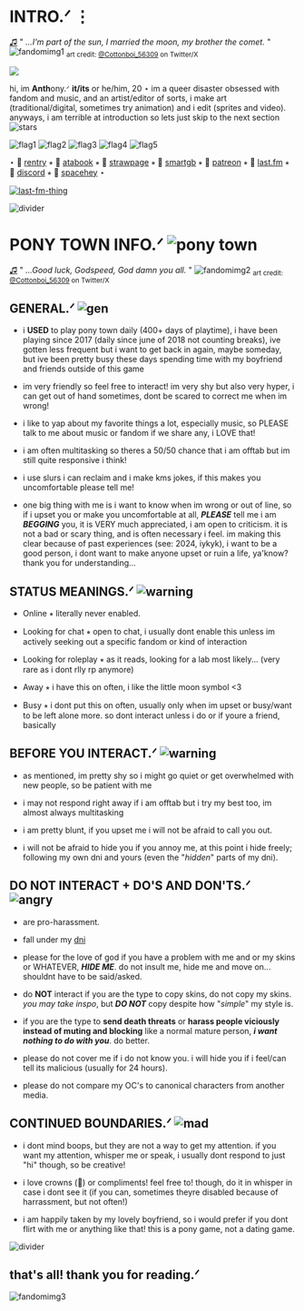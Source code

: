 # INTRO.ᐟ ⋮
[♫](https://www.youtube.com/watch?v=1EKeQr2TGpM) " *...I'm part of the sun, I married the moon, my brother the comet.* "
![fandomimg1](https://file.garden/ZNjY5-CbZ0o-GQoj/Ft9zkupaIAIWs7-mask.png)
<sub>art credit: [@Cottonboi_56309](https://twitter.com/Cottonboi_56309/status/1648163080596246528/) on Twitter/X</sub>

![](https://komarev.com/ghpvc/?username=anthonyscoffin&color=8ca1e0&style=plastic&label=People+expired.+(Views))

hi, im **Anth**ony.ᐟ **it/its** or he/him, 20 ⋆ im a queer disaster obsessed with fandom and music, and an artist/editor of sorts, i make art (traditional/digital, sometimes try animation) and i edit (sprites and video). anyways, i am terrible at introduction so lets just skip to the next section ![stars](https://file.garden/ZNjY5-CbZ0o-GQoj/edebad09.gif)

![flag1](https://file.garden/ZNjY5-CbZ0o-GQoj/transmasculine-7-stripes-20-px.png) ![flag2](https://file.garden/ZNjY5-CbZ0o-GQoj/non-binary-4-stripes-20-px.png) ![flag3](https://file.garden/ZNjY5-CbZ0o-GQoj/achillean20x20bcpostimagdiedilldoitMYSELF.png) ![flag4](https://file.garden/ZNjY5-CbZ0o-GQoj/biromantic-3-stripes-20-px.png) ![flag5](https://file.garden/ZNjY5-CbZ0o-GQoj/Unlabeled20x20bcpostimgdiedilldoitMYSELF.png) 

⋆ 🔗 [rentry](https://rentry.co/anthonyscoffin) ⭒ 🔗 [atabook](https://anthonyscoffin.atabook.org/) ⭒ 🔗 [strawpage](https://anthonyscoffin.straw.page/) ⭒ 🔗 [smartgb](http://users.smartgb.com/g/g.php?a=s&i=g19-01405-a7) ⭒ 🔗 [patreon](https://www.patreon.com/anthonyscoffin/about) ⭒ 🔗 [last.fm](https://www.last.fm/user/anthonyscoffin) ⭒ 🔗 [discord](https://discordid.netlify.app/?id=471151816688533535) ⭒ 🔗 [spacehey](https://spacehey.com/anthonyscoffin) ⋆

[![last-fm-thing](https://lastfm-recently-played.vercel.app/api?user=anthonyscoffin&header_style=compact_stats_only&show_user=footer&count=3&width=300&loved=true&footer_style=compact&bg_color=5c6893)](https://www.last.fm/user/anthonyscoffin)

![divider](https://file.garden/ZNjY5-CbZ0o-GQoj/dividerquestionmark.png)

# PONY TOWN INFO.ᐟ ![pony town](https://file.garden/ZNjY5-CbZ0o-GQoj/favicon-16x16.png)
[♫](https://www.youtube.com/watch?v=_tLNXSuF9kg) " *...Good luck, Godspeed, God damn you all.* "
![fandomimg2](https://file.garden/ZNjY5-CbZ0o-GQoj/F1HwYTgacAAbkhSmask.png)
<sub>art credit: [@Cottonboi_56309](https://twitter.com/Cottonboi_56309/status/1680388633206083585/) on Twitter/X</sub>

## **GENERAL.ᐟ** ![gen](https://supplies.ju.mp/assets/images/gallery05/a6e671c2_original.gif?v=6a50b904)
- i **USED** to play pony town daily (400+ days of playtime), i have been playing since 2017 (daily since june of 2018 not counting breaks), ive gotten less frequent but i want to get back in again, maybe someday, but ive been pretty busy these days spending time with my boyfriend and friends outside of this game
  
- im very friendly so feel free to interact! im very shy but also very hyper, i can get out of hand sometimes, dont be scared to correct me when im wrong!
  
- i like to yap about my favorite things a lot, especially music, so PLEASE talk to me about music or fandom if we share any, i LOVE that!
  
- i am often multitasking so theres a 50/50 chance that i am offtab but im still quite responsive i think!
  
- i use slurs i can reclaim and i make kms jokes, if this makes you uncomfortable please tell me!

- one big thing with me is i want to know when im wrong or out of line, so if i upset you or make you uncomfortable at all, ***PLEASE*** tell me i am ***BEGGING*** you, it is VERY much appreciated, i am open to criticism. it is not a bad or scary thing, and is often necessary i feel. im making this clear because of past experiences (see: 2024, iykyk), i want to be a good person, i dont want to make anyone upset or ruin a life, ya'know? thank you for understanding...

## **STATUS MEANINGS.ᐟ** ![warning](https://vermillion.drr.ac/assets/images/gallery01/404ff162.gif?v=9b7c387b)
- Online ⭒ literally never enabled.
  
- Looking for chat ⭒ open to chat, i usually dont enable this unless im actively seeking out a specific fandom or kind of interaction
  
- Looking for roleplay ⭒ as it reads, looking for a lab most likely... (very rare as i dont rlly rp anymore)
  
- Away ⭒ i have this on often, i like the little moon symbol <3
  
- Busy ⭒ i dont put this on often, usually only when im upset or busy/want to be left alone more. so dont interact unless i do or if youre a friend, basically

## **BEFORE YOU INTERACT.ᐟ** ![warning](https://64.media.tumblr.com/fd3ebb8f4374f0ff470173bdf3720e21/e92e724d08501b36-d2/s75x75_c1/4c4bf1733ae1c5cdf39a7c8bc6614a42332a366f.gif)
- as mentioned, im pretty shy so i might go quiet or get overwhelmed with new people, so be patient with me
  
- i may not respond right away if i am offtab but i try my best too, im almost always multitasking
  
- i am pretty blunt, if you upset me i will not be afraid to call you out.
  
- i will not be afraid to hide you if you annoy me, at this point i hide freely; following my own dni and yours (even the "*hidden*" parts of my dni).

## **DO NOT INTERACT + DO'S AND DON'TS.ᐟ** ![angry](https://64.media.tumblr.com/48d355ab2558992c964aaa251de9c7fb/7d4346d1477298e1-3c/s75x75_c1/ab4a72a28910a0ccc108891bc1f0c24414ce36ca.gif)
- are pro-harassment.
  
- fall under my [dni](https://rentry.co/dniscoffin)
  
- please for the love of god if you have a problem with me and or my skins or WHATEVER, ***HIDE ME***. do not insult me, hide me and move on... shouldnt have to be said/asked.
  
- do **NOT** interact if you are the type to copy skins, do not copy my skins. *you may take inspo*, but ***DO NOT*** copy despite how "*simple*" my style is.
  
- if you are the type to **send death threats** or **harass people viciously instead of muting and blocking** like a normal mature person, ***i want nothing to do with you***. do better.
  
- please do not cover me if i do not know you. i will hide you if i feel/can tell its malicious (usually for 24 hours).
  
- please do not compare my OC's to canonical characters from another media.

## **CONTINUED BOUNDARIES.ᐟ** ![mad](https://vermillion.drr.ac/assets/images/gallery01/2bc55952.gif?v=9b7c387b)
- i dont mind boops, but they are not a way to get my attention. if you want my attention, whisper me or speak, i usually dont respond to just "hi" though, so be creative!
  
- i love crowns (👑) or compliments! feel free to! though, do it in whisper in case i dont see it (if you can, sometimes theyre disabled because of harrassment, but not often!)
  
- i am happily taken by my lovely boyfriend, so i would prefer if you dont flirt with me or anything like that! this is a pony game, not a dating game.

![divider](https://file.garden/ZNjY5-CbZ0o-GQoj/dividerquestionmark.png)

## that's all! thank you for reading.ᐟ
![fandomimg3](https://file.garden/ZNjY5-CbZ0o-GQoj/!%2497_ranmaru.png)
